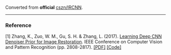Converted from **official** [cszn/IRCNN](https://github.com/cszn/IRCNN/tree/b40455bef2331904cf76d7ac91018ee91215ed5b).

---

### Reference
[1] Zhang, K., Zuo, W. M., Gu, S. H. & Zhang, L. (2017). [Learning Deep CNN Denoiser Prior for Image Restoration](https://ieeexplore.ieee.org/document/8099783).  IEEE Conference on Computer Vision and Pattern Recognition (pp. 2808-2817). [[PDF]](http://openaccess.thecvf.com/content_cvpr_2017/papers/Zhang_Learning_Deep_CNN_CVPR_2017_paper.pdf) [[Code]](https://github.com/cszn/IRCNN)
